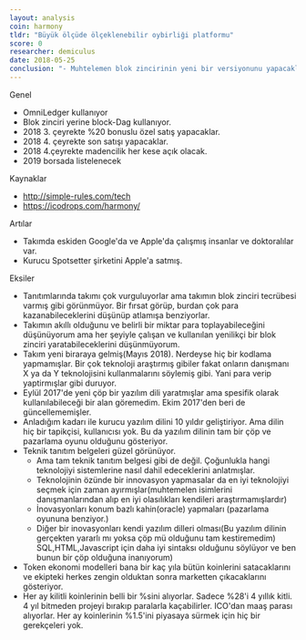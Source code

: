 ```yaml
---
layout: analysis
coin: harmony
tldr: "Büyük ölçüde ölçeklenebilir oybirliği platformu"
score: 0
researcher: demiculus
date: 2018-05-25
conclusion: "- Muhtelemen blok zincirinin yeni bir versiyonunu yapacaklar (başkalarının yaptığı teknolojiyi kullanarak)\n- Ama bu dönemden sonra artık hala geçerli olan bir blok zinciri olmaya devam edeceklerini sanmıyoum.\n- 80% ihtimalle token fiyatını artıracaklarına inanıyorum.\n- Biraz alıp fiyatının yeteri kadar yükseldiğini düşününce satmak mantıklı olabilir.\n- İlk 100, hatta 50 koin arasına çıkması yüksek bir ihtimal. "
---
```


Genel

- OmniLedger kullanıyor
- Blok zinciri yerine block-Dag kullanıyor.
- 2018 3. çeyrekte %20 bonuslu özel satış yapacaklar.
- 2018 4. çeyrekte son satışı yapacaklar.
- 2018 4.çeyrekte madencilik her kese açık olacak.
- 2019 borsada listelenecek

Kaynaklar

- http://simple-rules.com/tech
- https://icodrops.com/harmony/

Artılar

- Takımda eskiden Google'da ve Apple'da çalışmış insanlar ve doktoralılar var.
- Kurucu Spotsetter şirketini Apple'a satmış.

Eksiler

- Tanıtımlarında takımı çok vurguluyorlar ama takımın blok zinciri tecrübesi varmış gibi görünmüyor. Bir fırsat görüp, burdan çok para kazanabileceklerini düşünüp atlamışa benziyorlar.
- Takımın akıllı olduğunu ve belirli bir miktar para toplayabileceğini düşünüyorum ama her şeyiyle çalışan ve kullanılan yenilikçi bir blok zinciri yaratabileceklerini düşünmüyorum.
- Takım yeni biraraya gelmiş(Mayıs 2018). Nerdeyse hiç bir kodlama yapmamışlar. Bir çok teknoloji araştırmış gibiler fakat onların danışmanı X ya da Y teknolojisini kullanmalarını söylemiş gibi. Yani para verip yaptirmışlar gibi duruyor.
- Eylül 2017'de yeni çöp bir yazılım dili yaratmışlar ama spesifik olarak kullanılabileceği bir alan göremedim. Ekim 2017'den beri de güncellememişler.
- Anladığım kadarı ile kurucu yazılım dilini 10 yıldır geliştiriyor. Ama dilin hiç bir tapikçisi, kullanıcısı yok. Bu da yazılım dilinin tam bir çöp ve pazarlama oyunu olduğunu gösteriyor. 
- Teknik tanıtım belgeleri güzel görünüyor. 
    - Ama tam teknik tanıtım belgesi gibi de değil. Çoğunlukla hangi teknolojiyi sistemlerine nasıl dahil edeceklerini anlatmışlar.
    - Teknolojinin özünde bir innovasyon yapmasalar da en iyi teknolojiyi seçmek için zaman ayırmışlar(muhtemelen isimlerini danışmanlarından alıp en iyi olasılıkları kendileri araştırmamışlardır)
    - İnovasyonları konum bazlı kahin(oracle) yapmaları (pazarlama oyununa benziyor.)
    - Diğer bir inovasyonları kendi yazılım dilleri olması(Bu yazılım dilinin gerçekten yararlı mı yoksa çöp mü olduğunu tam kestiremedim) SQL,HTML,Javascript için daha iyi sintaksı olduğunu söylüyor ve ben bunun bir çöp olduğuna inanıyorum)
- Token ekonomi modelleri bana bir kaç yıla bütün koinlerini satacaklarını ve ekipteki herkes zengin olduktan sonra marketten çıkacaklarını gösteriyor.
- Her ay kilitli koinlerinin belli bir %sini alıyorlar. Sadece %28'i 4 yıllık kitli. 4 yıl bitmeden projeyi bırakıp paralarla kaçabilirler. ICO'dan maaş parası alıyorlar. Her ay koinlerinin %1.5'ini piyasaya sürmek için hiç bir gerekçeleri yok.
